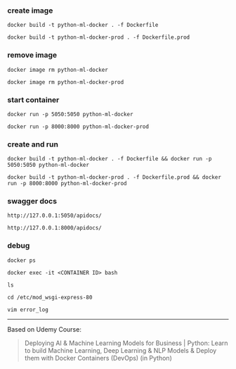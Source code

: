 ### create image
`docker build -t python-ml-docker . -f Dockerfile`

`docker build -t python-ml-docker-prod . -f Dockerfile.prod`

### remove image
`docker image rm python-ml-docker`

`docker image rm python-ml-docker-prod`

### start container
`docker run -p 5050:5050 python-ml-docker`

`docker run -p 8000:8000 python-ml-docker-prod`

### create and run
`docker build -t python-ml-docker . -f Dockerfile && docker run -p 5050:5050 python-ml-docker`

`docker build -t python-ml-docker-prod . -f Dockerfile.prod && docker run -p 8000:8000 python-ml-docker-prod`

### swagger docs
`http://127.0.0.1:5050/apidocs/`

`http://127.0.0.1:8000/apidocs/`

### debug
`docker ps`

`docker exec -it <CONTAINER ID> bash`

`ls`

`cd /etc/mod_wsgi-express-80`

`vim error_log`

---
Based on Udemy Course: 
> Deploying AI & Machine Learning Models for Business | Python: Learn to build Machine Learning, Deep Learning & NLP Models & Deploy them with Docker Containers (DevOps) (in Python)
